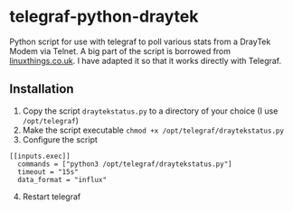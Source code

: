 # telegraf-python-draytek
Python script for use with telegraf to poll various stats from a DrayTek Modem via Telnet.
A big part of the script is borrowed from [linuxthings.co.uk](https://linuxthings.co.uk/blog/monitoring-a-draytek-router-with-collectd-and-grafana). I have adapted it so that it works directly with Telegraf.

## Installation
1. Copy the script `draytekstatus.py` to a directory of your choice (I use `/opt/telegraf`)
2. Make the script executable `chmod +x /opt/telegraf/draytekstatus.py`
3. Configure the script
```
[[inputs.exec]]
  commands = ["python3 /opt/telegraf/draytekstatus.py"]
  timeout = "15s"
  data_format = "influx"
```
4. Restart telegraf
